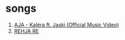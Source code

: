 # songs
1. [AJA - Kaléra ft. Jaski (Official Music Video)](https://www.youtube.com/watch?v=xzy4dtsxxAs&ab_channel=Kal%C3%A9ra)
2. [REHJA RE](https://www.youtube.com/watch?v=849W3wFO0k4&ab_channel=JavedAli-Topic)

